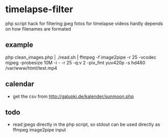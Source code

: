# timelapse-filter
php script hack for filtering jpeg fotos for timelapse videos 
hardly depends on how filenames are formated

## example
 php clean_images.php | ./read.sh | ffmpeg -f image2pipe -r 25 -vcodec mjpeg -probesize 10M -i - -r 25 -q:v 2 -pix_fmt yuv420p -s hd480 /var/www/html/test.mp4

## calendar
* get the csv from http://galupki.de/kalender/sunmoon.php

## todo
* read jpegs directly in the php script, so stdout can be used directly as ffmpeg image2pipe input
